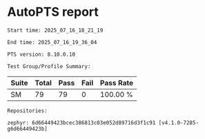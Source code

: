 # AutoPTS report

    Start time: 2025_07_16_18_21_19

    End time: 2025_07_16_19_36_04

    PTS version: 8.10.0.10

    Test Group/Profile Summary: 
|  Suite  | Total | Pass | Fail | Pass Rate|
|---------|-------|------|------|----------|
|SM       |79     |79    |0     | 100.00 % |

    Repositories:

	zephyr: 6d66449423bcec386813c03e052d89716d3f1c91 [v4.1.0-7285-g6d66449423b]
